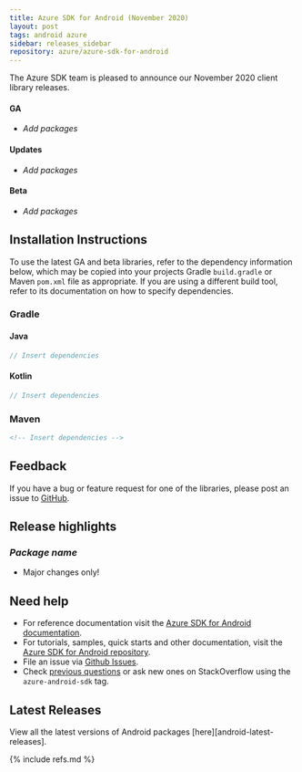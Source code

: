 ```yaml
---
title: Azure SDK for Android (November 2020)
layout: post
tags: android azure
sidebar: releases_sidebar
repository: azure/azure-sdk-for-android
---
```


The Azure SDK team is pleased to announce our November 2020 client library releases.

#### GA

- _Add packages_

#### Updates

- _Add packages_

#### Beta

- _Add packages_

## Installation Instructions

To use the latest GA and beta libraries, refer to the dependency information below, which may be copied into your projects Gradle `build.gradle` or Maven `pom.xml` file as appropriate. If you are using a different build tool, refer to its documentation on how to specify dependencies.

### Gradle

#### Java
```gradle
// Insert dependencies
```

#### Kotlin

```gradle
// Insert dependencies
```

### Maven

```xml
<!-- Insert dependencies -->
```

## Feedback

If you have a bug or feature request for one of the libraries, please post an issue to [GitHub](https://github.com/azure/azure-sdk-for-android/issues).

## Release highlights

### _Package name_

- Major changes only!
  
## Need help

- For reference documentation visit the [Azure SDK for Android documentation](https://azure.github.io/azure-sdk-for-android/).
- For tutorials, samples, quick starts and other documentation, visit the [Azure SDK for Android repository](https://github.com/azure/azure-sdk-for-android/).
- File an issue via [Github Issues](https://github.com/Azure/azure-sdk-for-android/issues/new/choose).
- Check [previous questions](https://stackoverflow.com/questions/tagged/azure-android-sdk) or ask new ones on
 StackOverflow using the `azure-android-sdk` tag.

## Latest Releases

View all the latest versions of Android packages [here][android-latest-releases].

{% include refs.md %}
